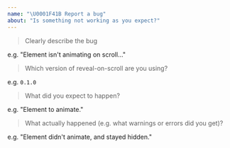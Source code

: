 ```yaml
---
name: "\U0001F41B Report a bug"
about: "Is something not working as you expect?"
---
```


<!-- Please answer the following. Issues that do not will be closed. -->

> Clearly describe the bug

e.g. "Element isn't animating on scroll..."

> Which version of reveal-on-scroll are you using?

e.g. `0.1.0`

> What did you expect to happen?

e.g. "Element to animate."

> What actually happened (e.g. what warnings or errors did you get)?

e.g. "Element didn't animate, and stayed hidden."

<!--
Before posting, please check that the bug hasn't already been:
1. fixed in the next release (https://github.com/phantomstudios/reveal-on-scroll/blob/master/CHANGELOG.md)
2. discussed previously (https://github.com/phantomstudios/reveal-on-scroll/search)
-->

<!--
You can help us fix the bug more quickly by:
1. Figuring out what needs to be done and proposing it
2. Submitting a PR with failing tests.

Once the bug has been confirmed, you can help out further by:
1. Writing the code and submitting a PR.
-->
